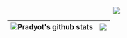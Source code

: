 <div align="center"><img src="https://capsule-render.vercel.app/api?text=Hello Everyone!🕹️&animation=fadeIn&type=waving&color=gradient&height=100&width=100%"/>


|<img align="center" src="https://github-readme-stats.vercel.app/api?username=PradyotC&show_icons=true&include_all_commits=true&theme=buefy&hide_border=true" alt="Pradyot's github stats" /> | <img align="center" src="https://github-readme-stats.vercel.app/api/top-langs/?username=PradyotC&layout=compact&theme=buefy&hide_border=true" /> |
| ------------- | ------------- |
</div>


<!--
**PradyotC/PradyotC** is a ✨ _special_ ✨ repository because its `README.md` (this file) appears on your GitHub profile.

Here are some ideas to get you started:

- 🔭 I’m currently working on ...
- 🌱 I’m currently learning ...
- 👯 I’m looking to collaborate on ...
- 🤔 I’m looking for help with ...
- 💬 Ask me about ...
- 📫 How to reach me: ...
- 😄 Pronouns: ...
- ⚡ Fun fact: ...
-->
